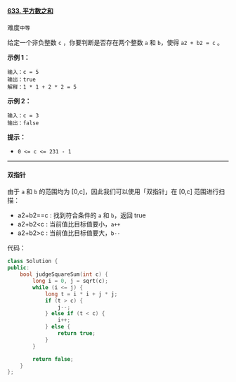 #### [633. 平方数之和](https://leetcode.cn/problems/sum-of-square-numbers/)

难度`中等`

给定一个非负整数 `c` ，你要判断是否存在两个整数 `a` 和 `b`，使得 `a2 + b2 = c` 。

**示例 1：**

```
输入：c = 5
输出：true
解释：1 * 1 + 2 * 2 = 5
```

**示例 2：**

```
输入：c = 3
输出：false
```

**提示：**

- `0 <= c <= 231 - 1`

---

#### 双指针

由于 `a` 和 `b` 的范围均为 [0,c]，因此我们可以使用「双指针」在 [0,c] 范围进行扫描：

- a2+b2==c : 找到符合条件的 `a` 和 `b`，返回 true
- a2+b2<c : 当前值比目标值要小，`a++`
- a2+b2>c : 当前值比目标值要大，`b--`

代码：

```c++
class Solution {
public:
    bool judgeSquareSum(int c) {
        long i = 0, j = sqrt(c);
        while (i <= j) {
            long t = i * i + j * j;
            if (t > c) {
                j--;
            } else if (t < c) {
                i++;
            } else {
                return true;
            }
        }

        return false;
    }
};
```

